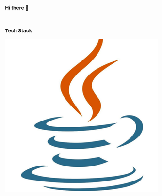 ### Hi there 👋

<br />

### Tech Stack
![](https://raw.githubusercontent.com/github/explore/80688e429a7d4ef2fca1e82350fe8e3517d3494d/topics/java/java.png)

<!--
**javibodas/javibodas** is a ✨ _special_ ✨ repository because its `README.md` (this file) appears on your GitHub profile.


Here are some ideas to get you started:

- 🔭 I’m currently working on ...
- 🌱 I’m currently learning ...
- 👯 I’m looking to collaborate on ...
- 🤔 I’m looking for help with ...
- 💬 Ask me about ...
- 📫 How to reach me: ...
- 😄 Pronouns: ...
- ⚡ Fun fact: ...
-->
